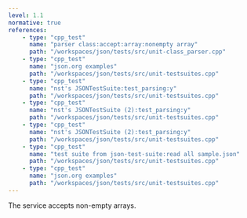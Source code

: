 ```yaml
---
level: 1.1
normative: true
references:
    - type: "cpp_test"
      name: "parser class:accept:array:nonempty array"
      path: "/workspaces/json/tests/src/unit-class_parser.cpp"
    - type: "cpp_test"
      name: "json.org examples"
      path: "/workspaces/json/tests/src/unit-testsuites.cpp"
    - type: "cpp_test"
      name: "nst's JSONTestSuite:test_parsing:y"
      path: "/workspaces/json/tests/src/unit-testsuites.cpp"
    - type: "cpp_test"
      name: "nst's JSONTestSuite (2):test_parsing:y"
      path: "/workspaces/json/tests/src/unit-testsuites.cpp"
    - type: "cpp_test"
      name: "nst's JSONTestSuite (2):test_parsing:y"
      path: "/workspaces/json/tests/src/unit-testsuites.cpp"
    - type: "cpp_test"
      name: "test suite from json-test-suite:read all sample.json"
      path: "/workspaces/json/tests/src/unit-testsuites.cpp"
    - type: "cpp_test"
      name: "json.org examples"
      path: "/workspaces/json/tests/src/unit-testsuites.cpp"
---
```


The service accepts non-empty arrays.